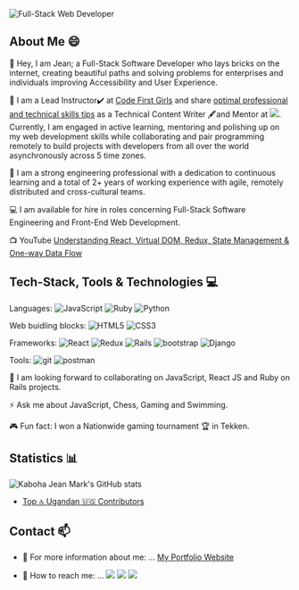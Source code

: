<!--
**KabohaJeanMark/KabohaJeanMark** is a ✨ _special_ ✨ repository because its `README.md` (this file) appears on your GitHub profile.

Here are some ideas to get you started:

- 🔭 I’m currently working on ...
- 🌱 I’m currently learning ...
- 👯 I’m looking to collaborate on ...
- 🤔 I’m looking for help with ...
- 💬 Ask me about ...
- 📫 How to reach me: ...
- 😄 Pronouns: ...
- ⚡ Fun fact: ...
- [![Top Langs](https://github-readme-stats.vercel.app/api/top-langs/?username=KabohajeanMark)](https://github.com/anuraghazra/github-readme-stats) 
-->
![Full-Stack Web Developer](https://user-images.githubusercontent.com/44635784/110093819-31e6fa80-7dac-11eb-885a-b936272a445a.gif)

## About Me 😄
:wave: Hey, I am Jean; a Full-Stack Software Developer who lays bricks on the internet, creating beautiful paths and solving problems for enterprises and individuals improving Accessibility and User Experience.

🌱 I am a Lead Instructor✔️ at [Code First Girls](https://codefirstgirls.com/) and share [optimal professional and technical skills tips](https://www.microverse.org/blog-authors/kaboha-jean-mark) as a Technical Content Writer 🖋️and Mentor  at ![](https://img.shields.io/badge/Microverse-blueviolet). Currently, I am engaged in active learning, mentoring and polishing up on my web development skills while collaborating and pair programming remotely to build projects with developers from all over the world asynchronously across 5 time zones.

🔭 I am a strong engineering professional with a dedication to continuous learning and a total of 2+ years of working experience with agile, remotely distributed and cross-cultural teams.

:computer: I am available for hire in roles concerning Full-Stack Software Engineering and Front-End Web Development.

:tv: YouTube [Understanding React, Virtual DOM, Redux, State Management & One-way Data Flow](https://www.youtube.com/watch?v=E2rG5Yd_XR0&ab_channel=Microverse)

## Tech-Stack, Tools & Technologies :computer:

 Languages: <img alt="JavaScript" src="https://img.shields.io/badge/javascript%20-%23323330.svg?&style=for-the-badge&logo=javascript&logoColor=%23F7DF1E"/>  <img alt="Ruby" src="https://img.shields.io/badge/ruby-%23CC342D.svg?&style=for-the-badge&logo=ruby&logoColor=white"/>  <img alt="Python" src="https://img.shields.io/badge/python%20-%2314354C.svg?&style=for-the-badge&logo=python&logoColor=white"/>

Web buidling blocks: <img alt="HTML5" src="https://img.shields.io/badge/HTML5-E34F26?style=for-the-badge&logo=html5&logoColor=white"/> <img alt="CSS3" src="https://img.shields.io/badge/CSS3-1572B6?style=for-the-badge&logo=css3&logoColor=white"/>

Frameworks: <img alt="React" src="https://img.shields.io/badge/react%20-%2320232a.svg?&style=for-the-badge&logo=react&logoColor=%2361DAFB"/> ![Redux](https://img.shields.io/badge/redux-%23593d88.svg?style=for-the-badge&logo=redux&logoColor=white) <img alt="Rails" src="https://img.shields.io/badge/rails%20-%23CC0000.svg?&style=for-the-badge&logo=ruby-on-rails&logoColor=white"/> <img alt="bootstrap" src="https://img.shields.io/badge/Bootstrap-563D7C?style=for-the-badge&logo=bootstrap&logoColor=white">  <img alt="Django" src="https://img.shields.io/badge/django%20-%23092E20.svg?&style=for-the-badge&logo=django&logoColor=white"/>

Tools: <img alt="git" src="https://img.shields.io/badge/Git-F05032?style=for-the-badge&logo=git&logoColor=white"/> <img alt="postman" src="https://img.shields.io/badge/Postman-FF6C37?style=for-the-badge&logo=Postman&logoColor=white" />

👯 I am looking forward to collaborating on JavaScript, React JS and Ruby on Rails projects. 

⚡ Ask me about JavaScript, Chess, Gaming and Swimming.

:video_game: Fun fact: I won a Nationwide gaming tournament 🏆 in Tekken.

## Statistics :bar_chart:

![Kaboha Jean Mark's GitHub stats](https://github-readme-stats.vercel.app/api?username=KabohajeanMark&show_icons=true&theme=dracula)

- [Top 🔝 Ugandan 🇺🇬 Contributors](https://commits.top/uganda.html)

## Contact 📫

- :link: For more information about me: ... [My Portfolio Website](https://kabohajeanmark.onrender.com/)

- 💬 How to reach me: ... [![](https://img.shields.io/badge/LinkedIn-0077B5?style=for-the-badge&logo=linkedin&logoColor=white)](https://www.linkedin.com/in/jeanmarkkaboha/) 
[![](https://img.shields.io/badge/Twitter-1DA1F2?style=for-the-badge&logo=twitter&logoColor=white)](https://twitter.com/jean_quintus)
[![](https://img.shields.io/badge/Gmail-D14836?style=for-the-badge&logo=gmail&logoColor=white)](https://mail.google.com/mail/?view=cm&source=mailto&to=kabohajeanmark@gmail.com)
